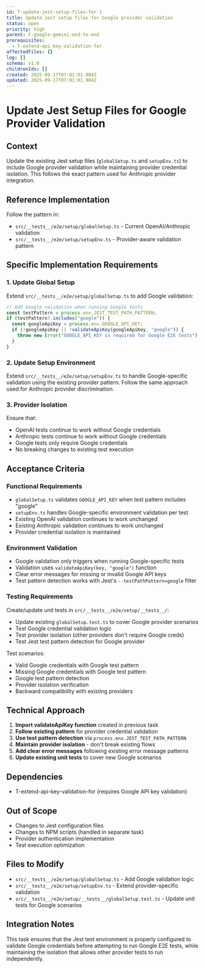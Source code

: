 ```yaml
---
id: T-update-jest-setup-files-for-1
title: Update Jest setup files for Google provider validation
status: open
priority: high
parent: F-google-gemini-end-to-end
prerequisites:
  - T-extend-api-key-validation-for
affectedFiles: {}
log: []
schema: v1.0
childrenIds: []
created: 2025-09-17T07:01:01.984Z
updated: 2025-09-17T07:01:01.984Z
---
```


# Update Jest Setup Files for Google Provider Validation

## Context

Update the existing Jest setup files (`globalSetup.ts` and `setupEnv.ts`) to include Google provider validation while maintaining provider credential isolation. This follows the exact pattern used for Anthropic provider integration.

## Reference Implementation

Follow the pattern in:

- `src/__tests__/e2e/setup/globalSetup.ts` - Current OpenAI/Anthropic validation
- `src/__tests__/e2e/setup/setupEnv.ts` - Provider-aware validation pattern

## Specific Implementation Requirements

### 1. Update Global Setup

Extend `src/__tests__/e2e/setup/globalSetup.ts` to add Google validation:

```typescript
// Add Google validation when running Google tests
const testPattern = process.env.JEST_TEST_PATH_PATTERN;
if (testPattern?.includes("google")) {
  const googleApiKey = process.env.GOOGLE_API_KEY;
  if (!googleApiKey || !validateApiKey(googleApiKey, "google")) {
    throw new Error("GOOGLE_API_KEY is required for Google E2E tests");
  }
}
```

### 2. Update Setup Environment

Extend `src/__tests__/e2e/setup/setupEnv.ts` to handle Google-specific validation using the existing provider pattern. Follow the same approach used for Anthropic provider discrimination.

### 3. Provider Isolation

Ensure that:

- OpenAI tests continue to work without Google credentials
- Anthropic tests continue to work without Google credentials
- Google tests only require Google credentials
- No breaking changes to existing test execution

## Acceptance Criteria

### Functional Requirements

- `globalSetup.ts` validates `GOOGLE_API_KEY` when test pattern includes "google"
- `setupEnv.ts` handles Google-specific environment validation per test
- Existing OpenAI validation continues to work unchanged
- Existing Anthropic validation continues to work unchanged
- Provider credential isolation is maintained

### Environment Validation

- Google validation only triggers when running Google-specific tests
- Validation uses `validateApiKey(key, "google")` function
- Clear error messages for missing or invalid Google API keys
- Test pattern detection works with Jest's `--testPathPattern=google` filter

### Testing Requirements

Create/update unit tests in `src/__tests__/e2e/setup/__tests__/`:

- Update existing `globalSetup.test.ts` to cover Google provider scenarios
- Test Google credential validation logic
- Test provider isolation (other providers don't require Google creds)
- Test Jest test pattern detection for Google provider

Test scenarios:

- Valid Google credentials with Google test pattern
- Missing Google credentials with Google test pattern
- Google test pattern detection
- Provider isolation verification
- Backward compatibility with existing providers

## Technical Approach

1. **Import validateApiKey function** created in previous task
2. **Follow existing pattern** for provider credential validation
3. **Use test pattern detection** via `process.env.JEST_TEST_PATH_PATTERN`
4. **Maintain provider isolation** - don't break existing flows
5. **Add clear error messages** following existing error message patterns
6. **Update existing unit tests** to cover new Google scenarios

## Dependencies

- T-extend-api-key-validation-for (requires Google API key validation)

## Out of Scope

- Changes to Jest configuration files
- Changes to NPM scripts (handled in separate task)
- Provider authentication implementation
- Test execution optimization

## Files to Modify

- `src/__tests__/e2e/setup/globalSetup.ts` - Add Google validation logic
- `src/__tests__/e2e/setup/setupEnv.ts` - Extend provider-specific validation
- `src/__tests__/e2e/setup/__tests__/globalSetup.test.ts` - Update unit tests for Google scenarios

## Integration Notes

This task ensures that the Jest test environment is properly configured to validate Google credentials before attempting to run Google E2E tests, while maintaining the isolation that allows other provider tests to run independently.
